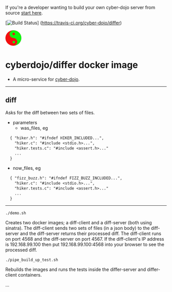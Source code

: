 
If you're a developer wanting to build your own cyber-dojo server from source [start here](https://github.com/cyber-dojo/cyber-dojo/tree/master/dev).

[![Build Status](https://travis-ci.org/cyber-dojo/differ.svg?branch=master)]
(https://travis-ci.org/cyber-dojo/differ)

<img src="https://raw.githubusercontent.com/cyber-dojo/nginx/master/images/home_page_logo.png"
alt="cyber-dojo yin/yang logo" width="50px" height="50px"/>

# cyberdojo/differ docker image

- A micro-service for [cyber-dojo](http://cyber-dojo.org).

- - - -

## diff
Asks for the diff between two sets of files.
- parameters
  * was_files, eg
```
  { "hiker.h": "#ifndef HIKER_INCLUDED...",
    "hiker.c": "#include <stdio.h>...",
    "hiker.tests.c": "#include <assert.h>..."
    ...
  }
```
  * now_files, eg
```
  { "fizz_buzz.h": "#ifndef FIZZ_BUZZ_INCLUDED...",
    "hiker.c": "#include <stdio.h>...",
    "hiker.tests.c": "#include <assert.h>..."
    ...
  }
```

- - - -


```
./demo.sh
```

Creates two docker images; a diff-client and a diff-server (both using sinatra).
The diff-client sends two sets of files (in a json body) to the diff-server and the diff-server
returns their processed diff. The diff-client runs on port 4568 and the diff-server
on port 4567. If the diff-client's IP address is 192.168.99.100 then put
192.168.99.100:4568 into your browser to see the processed diff.

```
./pipe_build_up_test.sh
```

Rebuilds the images and runs the tests inside the
differ-server and differ-client containers.

...